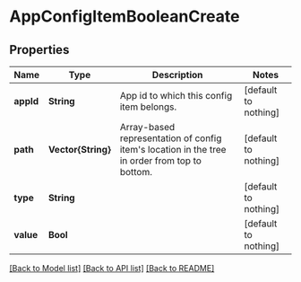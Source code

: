 # AppConfigItemBooleanCreate


## Properties
Name | Type | Description | Notes
------------ | ------------- | ------------- | -------------
**appId** | **String** | App id to which this config item belongs. | [default to nothing]
**path** | **Vector{String}** | Array-based representation of config item&#39;s location in the tree in order from top to bottom. | [default to nothing]
**type** | **String** |  | [default to nothing]
**value** | **Bool** |  | [default to nothing]


[[Back to Model list]](../README.md#models) [[Back to API list]](../README.md#api-endpoints) [[Back to README]](../README.md)


